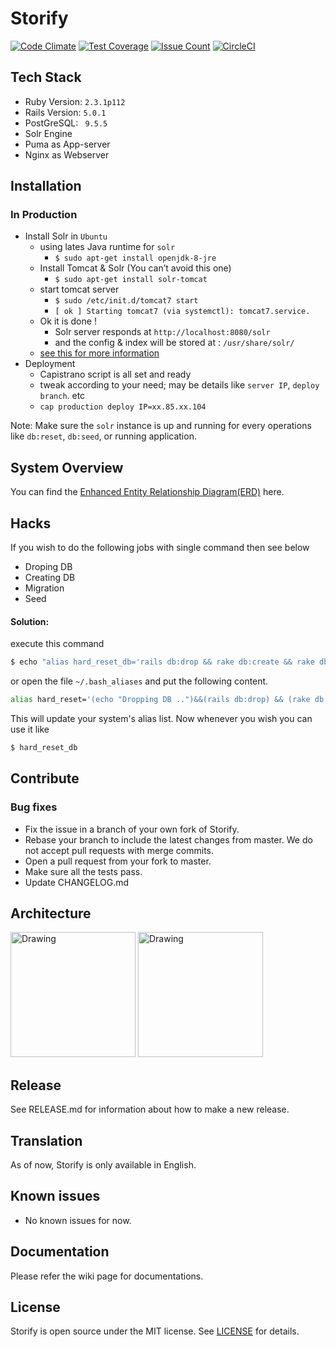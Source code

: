 
# Storify
[![Code Climate](https://codeclimate.com/github/shivabhusal/storify/badges/gpa.svg)](https://codeclimate.com/github/shivabhusal/storify)
[![Test Coverage](https://codeclimate.com/github/shivabhusal/storify/badges/coverage.svg)](https://codeclimate.com/github/shivabhusal/storify/coverage)
[![Issue Count](https://codeclimate.com/github/shivabhusal/storify/badges/issue_count.svg)](https://codeclimate.com/github/shivabhusal/storify)
[![CircleCI](https://circleci.com/gh/shivabhusal/storify.svg?style=svg)](https://circleci.com/gh/shivabhusal/storify)
## Tech Stack
- Ruby Version: `2.3.1p112`
- Rails Version: `5.0.1`
- PostGreSQL: ` 9.5.5`
- Solr Engine
- Puma as App-server
- Nginx as Webserver

## Installation
### In Production
- Install Solr in `Ubuntu`
    - using lates Java runtime for `solr`
        - `$ sudo apt-get install openjdk-8-jre`
    - Install Tomcat & Solr (You can’t avoid this one)
        - `$ sudo apt-get install solr-tomcat`
    - start tomcat server
        - `$ sudo /etc/init.d/tomcat7 start`
        - `[ ok ] Starting tomcat7 (via systemctl): tomcat7.service.`
    - Ok it is done !
        - Solr server responds at `http://localhost:8080/solr`
        - and the config & index will be stored at : `/usr/share/solr/`
    - [see this for more information](https://github.com/sunspot/sunspot/wiki/Configure-Solr-on-Ubuntu,-the-quickest-way)
- Deployment
    - Capistrano script is all set and ready
    - tweak according to your need; may be details like `server IP`, `deploy branch`. etc
    - `cap production deploy IP=xx.85.xx.104`

Note: Make sure the `solr` instance is up and running for every operations like `db:reset`, `db:seed`, or running application.

## System Overview
You can find the [Enhanced Entity Relationship Diagram(ERD)](erd.pdf) here. 

## Hacks
If you wish to do the following jobs with single command then see below 
  - Droping DB
  - Creating DB
  - Migration
  - Seed

#### Solution:
execute this command
```bash
$ echo "alias hard_reset_db='rails db:drop && rake db:create && rake db:migrate && rake db:reset'"  >> ~/.bash_aliases
```

or open the file `~/.bash_aliases` and put the following content.
```bash
alias hard_reset='(echo "Dropping DB ..")&&(rails db:drop) && (rake db:create) && (rake db:migrate) && (echo "Seeding..")&&(rake db:seed)&&(echo "Done!")'

```
This will update your system's alias list. Now whenever you wish you can use it like
```bash
$ hard_reset_db
```
## Contribute
### Bug fixes

- Fix the issue in a branch of your own fork of Storify.
- Rebase your branch to include the latest changes from master. We do not accept pull requests with merge commits.
- Open a pull request from your fork to master.
- Make sure all the tests pass.
- Update CHANGELOG.md

## Architecture

<img src="./doc/initial_architecture.png" alt="Drawing" style="width: 200px;"/>
<img src="./doc/schema.png" alt="Drawing" style="width: 200px;"/>

## Release
See RELEASE.md for information about how to make a new release.
## Translation
As of now, Storify is only available in English.
## Known issues
- No known issues for now.
## Documentation
Please refer the wiki page for documentations.

## License

Storify is open source under the MIT license. See [LICENSE](LICENSE) for details.
